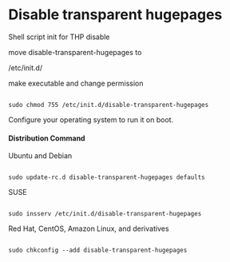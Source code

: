 # Disable transparent hugepages
Shell script init for THP disable

 move disable-transparent-hugepages to 

/etc/init.d/

make executable and change permission 
<pre><code>
sudo chmod 755 /etc/init.d/disable-transparent-hugepages
</code></pre>

Configure your operating system to run it on boot.

<h4> Distribution	Command </h4>
 Ubuntu and Debian 
<pre><code>
sudo update-rc.d disable-transparent-hugepages defaults
</code></pre>
SUSE
<pre><code>
sudo insserv /etc/init.d/disable-transparent-hugepages
</code></pre>
Red Hat, CentOS, Amazon Linux, and derivatives	
<pre><code>
sudo chkconfig --add disable-transparent-hugepages
</code></pre>
